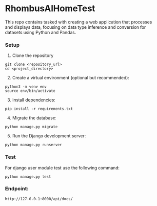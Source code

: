 # RhombusAIHomeTest
This repo contains tasked with creating a web application that processes and displays data, focusing on data type inference and conversion for datasets using Python and Pandas.


### Setup
1. Clone the repository
```
git clone <repository_url>
cd <project_directory>
```
2. Create a virtual environment (optional but recommended):

```
python3 -m venv env
source env/bin/activate
```
3. Install dependencies:
```
pip install -r requirements.txt
``` 
4. Migrate the database:
```
python manage.py migrate
```
5. Run the Django development server:
```
python manage.py runserver
```
### Test
For django user module test use the following command:
```
python manage.py test
```

### Endpoint:
```http://127.0.0.1:8000/api/docs/```
